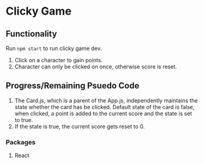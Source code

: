# Clicky Game

## Functionality 
Run `npm start` to run clicky game dev.

1. Click on a character to gain points.
2. Character can only be clicked on once, otherwise score is reset.

## Progress/Remaining Psuedo Code
1. The Card.js, which is a parent of the App.js, independently maintains the state whether the card has be clicked. Default state of the card is false, when clicked, a point is added to the current score and the state is set to true.
2. If the state is true, the current score gets reset to 0.


### Packages
1. React
